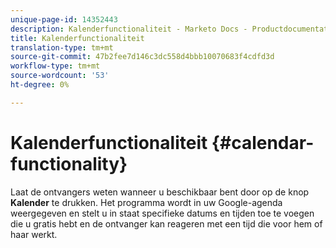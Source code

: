 ```yaml
---
unique-page-id: 14352443
description: Kalenderfunctionaliteit - Marketo Docs - Productdocumentatie
title: Kalenderfunctionaliteit
translation-type: tm+mt
source-git-commit: 47b2fee7d146c3dc558d4bbb10070683f4cdfd3d
workflow-type: tm+mt
source-wordcount: '53'
ht-degree: 0%

---
```



# Kalenderfunctionaliteit {#calendar-functionality}

Laat de ontvangers weten wanneer u beschikbaar bent door op de knop **Kalender** te drukken. Het programma wordt in uw Google-agenda weergegeven en stelt u in staat specifieke datums en tijden toe te voegen die u gratis hebt en de ontvanger kan reageren met een tijd die voor hem of haar werkt.

